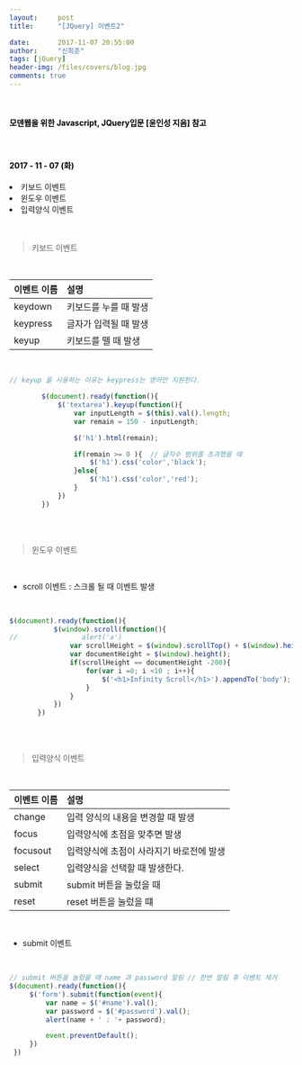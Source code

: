 ```yaml
---
layout:     post
title:      "[JQuery] 이벤트2"

date:       2017-11-07 20:55:00
author:     "신희준"
tags: [jQuery]
header-img: /files/covers/blog.jpg
comments: true
---
```


<head>
 <meta property="og:type" content="website">
 <meta property="og:title" content="jQuery 이벤트">
 <meta property="og:description" content="jQuery 이벤트">
 <meta property="og:url" content="http://shj7242.github.io/2017/11/07/JQuery6/">

 <meta name="twitter:card" content="summary">
  <meta name="twitter:title" content="jQuery 이벤트">
  <meta name="twitter:description" content="jQuery 이벤트">
  <meta name="FACEBOOK:domain" content="http://shj7242.github.io/2017/11/07/JQuery6/">
  <meta name="facebook:card" content="summary">
   <meta name="facebook:title" content="jQuery 이벤트">
   <meta name="facebook:description" content="jQuery 이벤트">
   <meta name="facebook:domain" content="http://shj7242.github.io/2017/11/07/JQuery6/">


 </head>

<br>
<H4 style ="font-weight:bold; color:black;"> 모덴웹을 위한 Javascript, JQuery입문 [윤인성 지음] 참고</H4>
<br>
<H4 style ="font-weight:bold; color : black">2017 - 11 - 07 (화)</H4>
<li>키보드 이벤트</li>
<li>윈도우 이벤트</li>
<li>입력양식 이벤트</li>

<br>
<br>


> 키보드 이벤트

<br>

| 이벤트 이름 |  설명  |
|:--------|:--------|
| keydown | 키보드를 누를 때 발생 |
| keypress | 글자가 입력될 때 발생 |
| keyup | 키보드를 뗄 때 발생 |

<br>

~~~javascript
// keyup 을 사용하는 이유는 keypress는 영어만 지원한다.

        $(document).ready(function(){
            $('textarea').keyup(function(){
                var inputLength = $(this).val().length;
                var remain = 150 - inputLength;

                $('h1').html(remain);

                if(remain >= 0 ){  // 글자수 범위를 초과했을 때
                    $('h1').css('color','black');
                }else{
                    $('h1').css('color','red');
                }
            })
        })
~~~

<br><br>

> 윈도우 이벤트

<br>

* scroll 이벤트 : 스크롤 될 때 이벤트 발생

<br>

~~~javascript
$(document).ready(function(){
           $(window).scroll(function(){
//                alert('a')
               var scrollHeight = $(window).scrollTop() + $(window).height();
               var documentHeight = $(window).height();
               if(scrollHeight == documentHeight -200){
                   for(var i =0; i <10 ; i++){
                       $('<h1>Infinity Scroll</h1>').appendTo('body');
                   }
               }
           })
       })
~~~

<br><br>

> 입력양식 이벤트

<br>

| 이벤트 이름 |  설명  |
|:--------|:--------|
| change | 입력 양식의 내용을 변경할 때 발생 |
| focus | 입력양식에 초점을 맞추면 발생 |
| focusout | 입력양식에 초점이 사라지기 바로전에 발생 |
| select | 입력양식을 선택할 때 발생한다.|
| submit | submit 버튼을 눌렀을 때 |
| reset | reset 버튼을 눌렀을 떄 |

<br>

* submit 이벤트

<br>

~~~javascript
// submit 버튼을 눌렀을 때 name 과 password 알림 // 한번 알림 후 이벤트 제거
$(document).ready(function(){
     $('form').submit(function(event){
         var name = $('#name').val();
         var password = $('#password').val();
         alert(name + ' : '+ password);

         event.preventDefault();
     })
 })
~~~

